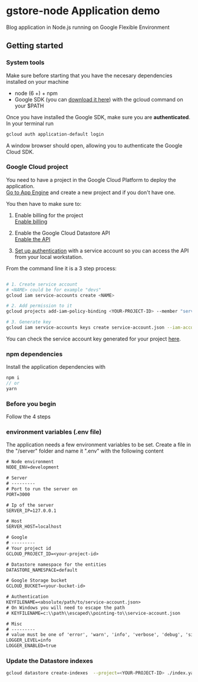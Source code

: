 # gstore-node Application demo
Blog application in Node.js running on Google Flexible Environment

## Getting started

### System tools

Make sure before starting that you have the necesary dependencies installed on your machine

* node (6 +) + npm
* Google SDK (you can [download it here](https://cloud.google.com/sdk/downloads)) with the gcloud command on your $PATH

Once you have installed the Google SDK, make sure you are **authenticated**. In your terminal run

```sh
gcloud auth application-default login
```

A window browser should open, allowing you to authenticate the Google Cloud SDK.

### Google Cloud project

You need to have a project in the Google Cloud Platform to deploy the application.  
[Go to App Engine](https://console.cloud.google.com/projectselector/appengine/create) and create a new project and if you don't have one.

<!-- Once you have a project, we are going to tell glcoud to use it with the following command

```sh
gcloud config set project <YOUR-PROJECT-ID>
``` -->

You then have to make sure to:

1. Enable billing for the project  
[Enable billing](https://cloud.google.com/billing/docs/how-to/modify-project?visit_id=1-636516267130301291-4124238769&rd=1#enable-billing)

2. Enable the Google Cloud Datastore API  
[Enable the API](https://console.cloud.google.com/flows/enableapi?apiid=datastore.googleapis.com)

3. [Set up authentication](https://cloud.google.com/docs/authentication/getting-started) with a service account so you can access the API from your local workstation.

From the command line it is a 3 step process:

```sh

# 1. Create service account
# <NAME> could be for example "devs"
gcloud iam service-accounts create <NAME>

# 2. Add permission to it
gcloud projects add-iam-policy-binding <YOUR-PROJECT-ID> --member "serviceAccount:<NAME>@<YOUR-PROJECT-ID>.iam.gserviceaccount.com" --role "roles/editor"

# 3. Generate key
gcloud iam service-accounts keys create service-account.json --iam-account <NAM>@<YOUR-PROJECT-ID>.iam.gserviceaccount.com
```

You can check the service account key generated for your project [here](https://console.cloud.google.com/projectselector/iam-admin/serviceaccounts).

### npm dependencies

Install the application dependencies with

```js
npm i
// or
yarn
```

### Before you begin
Follow the 4 steps 

### environment variables (.env file)

The application needs a few environment variables to be set. Create a file in the "/server" folder and name it ".env" with the following content

```txt
# Node environment
NODE_ENV=development

# Server
# ---------
# Port to run the server on
PORT=3000

# Ip of the server
SERVER_IP=127.0.0.1

# Host
SERVER_HOST=localhost

# Google
# ---------
# Your project id
GCLOUD_PROJECT_ID=<your-project-id>

# Datastore namespace for the entities
DATASTORE_NAMESPACE=default

# Google Storage bucket
GCLOUD_BUCKET=<your-bucket-id>

# Authentication
KEYFILENAME=<absolute/path/to/service-account.json>
# On Windows you will need to escape the path
# KEYFILENAME=c:\\path\\escaped\\pointing-to\\service-account.json

# Misc
# ---------
# value must be one of 'error', 'warn', 'info', 'verbose', 'debug', 'silly'
LOGGER_LEVEL=info
LOGGER_ENABLED=true
```


### Update the Datastore indexes

```sh
gcloud datastore create-indexes  --project=<YOUR-PROJECT-ID> ./index.yaml
```
